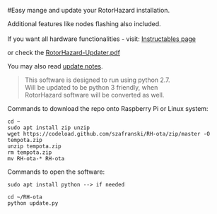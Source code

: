 

#Easy mange and update your RotorHazard installation. 

Additional features like nodes flashing also included.
</br>
</br>
If you want all hardware functionalities - visit: [Instructables page](https://www.instructables.com/id/RotorHazard-Updater/)

or check the [RotorHazard-Updater.pdf](/how_to/RotorHazard-Updater.pdf)

You may also read [update notes](update-notes.md).

>This software is designed to run using python 2.7.</br>
>Will be updated to be python 3 friendly, when</br>
>RotorHazard software will be converted as well.

Commands to download the repo onto Raspberry Pi or Linux system:

	cd ~
	sudo apt install zip unzip
	wget https://codeload.github.com/szafranski/RH-ota/zip/master -O tempota.zip
	unzip tempota.zip
	rm tempota.zip
	mv RH-ota-* RH-ota

Commands to open the software:
	
	sudo apt install python --> if needed
	
	cd ~/RH-ota
	python update.py
